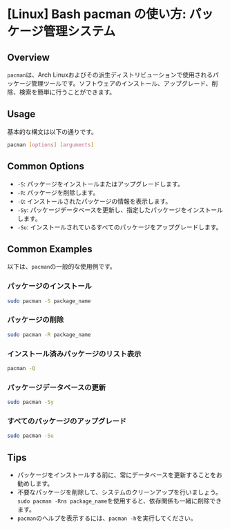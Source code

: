 # [Linux] Bash pacman の使い方: パッケージ管理システム

## Overview
`pacman`は、Arch Linuxおよびその派生ディストリビューションで使用されるパッケージ管理ツールです。ソフトウェアのインストール、アップグレード、削除、検索を簡単に行うことができます。

## Usage
基本的な構文は以下の通りです。

```bash
pacman [options] [arguments]
```

## Common Options
- `-S`: パッケージをインストールまたはアップグレードします。
- `-R`: パッケージを削除します。
- `-Q`: インストールされたパッケージの情報を表示します。
- `-Sy`: パッケージデータベースを更新し、指定したパッケージをインストールします。
- `-Su`: インストールされているすべてのパッケージをアップグレードします。

## Common Examples
以下は、`pacman`の一般的な使用例です。

### パッケージのインストール
```bash
sudo pacman -S package_name
```

### パッケージの削除
```bash
sudo pacman -R package_name
```

### インストール済みパッケージのリスト表示
```bash
pacman -Q
```

### パッケージデータベースの更新
```bash
sudo pacman -Sy
```

### すべてのパッケージのアップグレード
```bash
sudo pacman -Su
```

## Tips
- パッケージをインストールする前に、常にデータベースを更新することをお勧めします。
- 不要なパッケージを削除して、システムのクリーンアップを行いましょう。`sudo pacman -Rns package_name`を使用すると、依存関係も一緒に削除できます。
- `pacman`のヘルプを表示するには、`pacman -h`を実行してください。